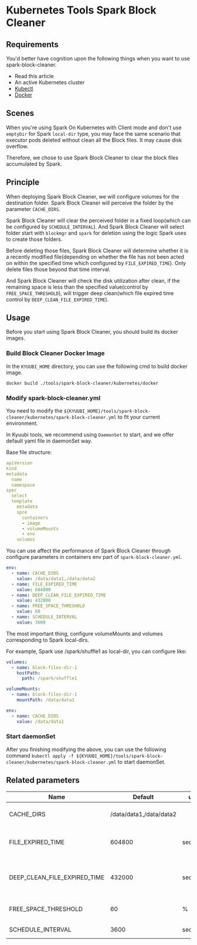 <!--
- Licensed to the Apache Software Foundation (ASF) under one or more
- contributor license agreements.  See the NOTICE file distributed with
- this work for additional information regarding copyright ownership.
- The ASF licenses this file to You under the Apache License, Version 2.0
- (the "License"); you may not use this file except in compliance with
- the License.  You may obtain a copy of the License at
-
-   http://www.apache.org/licenses/LICENSE-2.0
-
- Unless required by applicable law or agreed to in writing, software
- distributed under the License is distributed on an "AS IS" BASIS,
- WITHOUT WARRANTIES OR CONDITIONS OF ANY KIND, either express or implied.
- See the License for the specific language governing permissions and
- limitations under the License.
-->

# Kubernetes Tools Spark Block Cleaner

## Requirements

You'd better have cognition upon the following things when you want to use spark-block-cleaner.

* Read this article
* An active Kubernetes cluster
* [Kubectl](https://kubernetes.io/docs/reference/kubectl/overview/)
* [Docker](https://www.docker.com/)

## Scenes

When you're using Spark On Kubernetes with Client mode and don't use `emptyDir` for Spark `local-dir` type, you may face the same scenario that executor pods deleted without clean all the Block files. It may cause disk overflow.

Therefore, we chose to use Spark Block Cleaner to clear the block files accumulated by Spark.

## Principle

When deploying Spark Block Cleaner, we will configure volumes for the destination folder. Spark Block Cleaner will perceive the folder by the parameter `CACHE_DIRS`.

Spark Block Cleaner will clear the perceived folder in a fixed loop(which can be configured by `SCHEDULE_INTERVAL`). And Spark Block Cleaner will select folder start with `blockmgr` and `spark` for deletion using the logic Spark uses to create those folders.

Before deleting those files, Spark Block Cleaner will determine whether it is a recently modified file(depending on whether the file has not been acted on within the specified time which configured by `FILE_EXPIRED_TIME`). Only delete files those beyond that time interval.

And Spark Block Cleaner will check the disk utilization after clean, if the remaining space is less than the specified value(control by `FREE_SPACE_THRESHOLD`), will trigger deep clean(which file expired time control by `DEEP_CLEAN_FILE_EXPIRED_TIME`).

## Usage

Before you start using Spark Block Cleaner, you should build its docker images.

### Build Block Cleaner Docker Image

In the `KYUUBI_HOME` directory, you can use the following cmd to build docker image.

```shell
docker build ./tools/spark-block-cleaner/kubernetes/docker
```

### Modify spark-block-cleaner.yml

You need to modify the `${KYUUBI_HOME}/tools/spark-block-cleaner/kubernetes/spark-block-cleaner.yml` to fit your current environment.

In Kyuubi tools, we recommend using `DaemonSet` to start, and we offer default yaml file in daemonSet way.

Base file structure:

```yaml
apiVersion
kind
metadata
  name
  namespace
spec
  select
  template
    metadata
    spce
      containers
      - image
      - volumeMounts
      - env
    volumes
```

You can use affect the performance of Spark Block Cleaner through configure parameters in containers env part of `spark-block-cleaner.yml`.

```yaml
env:
  - name: CACHE_DIRS
    value: /data/data1,/data/data2
  - name: FILE_EXPIRED_TIME
    value: 604800
  - name: DEEP_CLEAN_FILE_EXPIRED_TIME
    value: 432000
  - name: FREE_SPACE_THRESHOLD
    value: 60
  - name: SCHEDULE_INTERVAL
    value: 3600
```

The most important thing, configure volumeMounts and volumes corresponding to Spark local-dirs.

For example, Spark use /spark/shuffle1 as local-dir, you can configure like:

```yaml
volumes:
  - name: block-files-dir-1
    hostPath:
      path: /spark/shuffle1
```

```yaml
volumeMounts:
  - name: block-files-dir-1
    mountPath: /data/data1
```

```yaml
env:
  - name: CACHE_DIRS
    value: /data/data1
```

### Start daemonSet

After you finishing modifying the above, you can use the following command `kubectl apply -f ${KYUUBI_HOME}/tools/spark-block-cleaner/kubernetes/spark-block-cleaner.yml` to start daemonSet.

## Related parameters

|             Name             |         Default         |  unit   |                                                        Meaning                                                        |
|------------------------------|-------------------------|---------|-----------------------------------------------------------------------------------------------------------------------|
| CACHE_DIRS                   | /data/data1,/data/data2 |         | The target dirs in container path which will clean block files.                                                       |
| FILE_EXPIRED_TIME            | 604800                  | seconds | Cleaner will clean the block files which current time - last modified time more than the fileExpiredTime.             |
| DEEP_CLEAN_FILE_EXPIRED_TIME | 432000                  | seconds | Deep clean will clean the block files which current time - last modified time more than the deepCleanFileExpiredTime. |
| FREE_SPACE_THRESHOLD         | 60                      | %       | After first clean, if free Space low than threshold trigger deep clean.                                               |
| SCHEDULE_INTERVAL            | 3600                    | seconds | Cleaner sleep between cleaning.                                                                                       |

